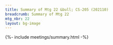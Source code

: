 ```yaml
---
title: Summary of Mtg 22 &bull; CS-205 (202110)
breadcrumb: Summary of Mtg 22
mtg_nbr: 22
layout: bg-image
---
```


{%- include meetings/summary.html -%}
